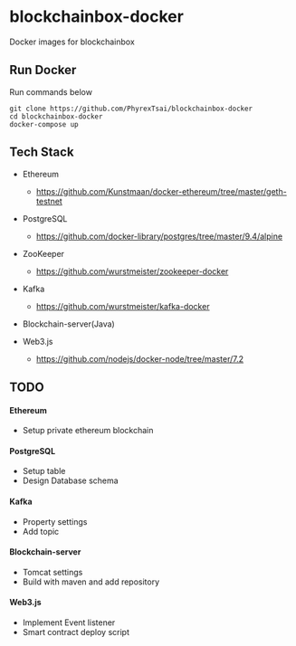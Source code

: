 # blockchainbox-docker
Docker images for blockchainbox

## Run Docker

Run commands below

```
git clone https://github.com/PhyrexTsai/blockchainbox-docker
cd blockchainbox-docker
docker-compose up
```

## Tech Stack

- Ethereum
    - https://github.com/Kunstmaan/docker-ethereum/tree/master/geth-testnet
- PostgreSQL
    - https://github.com/docker-library/postgres/tree/master/9.4/alpine
- ZooKeeper
    - https://github.com/wurstmeister/zookeeper-docker
- Kafka
    - https://github.com/wurstmeister/kafka-docker
- Blockchain-server(Java)

- Web3.js
    - https://github.com/nodejs/docker-node/tree/master/7.2
    
## TODO

#### Ethereum

- Setup private ethereum blockchain

#### PostgreSQL

- Setup table
- Design Database schema

#### Kafka 

- Property settings
- Add topic

#### Blockchain-server

- Tomcat settings
- Build with maven and add repository

#### Web3.js

- Implement Event listener
- Smart contract deploy script


